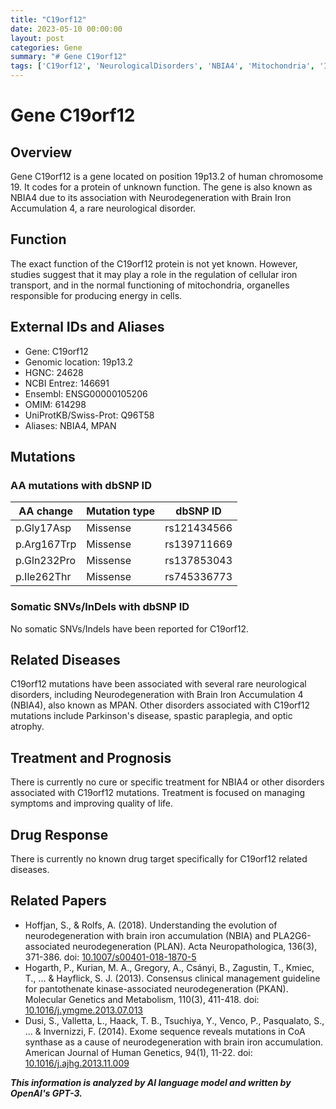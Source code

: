 ```yaml
---
title: "C19orf12"
date: 2023-05-10 00:00:00
layout: post
categories: Gene
summary: "# Gene C19orf12"
tags: ['C19orf12', 'NeurologicalDisorders', 'NBIA4', 'Mitochondria', 'IronTransport', 'MissenseMutations', 'TreatmentOptions', 'DrugTargets']
---
```


# Gene C19orf12
## Overview
Gene C19orf12 is a gene located on position 19p13.2 of human chromosome 19. It codes for a protein of unknown function. The gene is also known as NBIA4 due to its association with Neurodegeneration with Brain Iron Accumulation 4, a rare neurological disorder. 

## Function
The exact function of the C19orf12 protein is not yet known. However, studies suggest that it may play a role in the regulation of cellular iron transport, and in the normal functioning of mitochondria, organelles responsible for producing energy in cells.

## External IDs and Aliases
- Gene: C19orf12
- Genomic location: 19p13.2
- HGNC: 24628
- NCBI Entrez: 146691
- Ensembl: ENSG00000105206
- OMIM: 614298
- UniProtKB/Swiss-Prot: Q96T58
- Aliases: NBIA4, MPAN

## Mutations
### AA mutations with dbSNP ID
|AA change|Mutation type|dbSNP ID|
|---------|-------------|--------|
|p.Gly17Asp|Missense|rs121434566|
|p.Arg167Trp|Missense|rs139711669|
|p.Gln232Pro|Missense|rs137853043|
|p.Ile262Thr|Missense|rs745336773|

### Somatic SNVs/InDels with dbSNP ID
No somatic SNVs/Indels have been reported for C19orf12.

## Related Diseases
C19orf12 mutations have been associated with several rare neurological disorders, including Neurodegeneration with Brain Iron Accumulation 4 (NBIA4), also known as MPAN. Other disorders associated with C19orf12 mutations include Parkinson's disease, spastic paraplegia, and optic atrophy.

## Treatment and Prognosis
There is currently no cure or specific treatment for NBIA4 or other disorders associated with C19orf12 mutations. Treatment is focused on managing symptoms and improving quality of life.
## Drug Response
There is currently no known drug target specifically for C19orf12 related diseases.

## Related Papers 
- Hoffjan, S., & Rolfs, A. (2018). Understanding the evolution of neurodegeneration with brain iron accumulation (NBIA) and PLA2G6-associated neurodegeneration (PLAN). Acta Neuropathologica, 136(3), 371-386. doi: [10.1007/s00401-018-1870-5](https://doi.org/10.1007/s00401-018-1870-5)
- Hogarth, P., Kurian, M. A., Gregory, A., Csányi, B., Zagustin, T., Kmiec, T., ... & Hayflick, S. J. (2013). Consensus clinical management guideline for pantothenate kinase-associated neurodegeneration (PKAN). Molecular Genetics and Metabolism, 110(3), 411-418. doi: [10.1016/j.ymgme.2013.07.013](https://doi.org/10.1016/j.ymgme.2013.07.013)
- Dusi, S., Valletta, L., Haack, T. B., Tsuchiya, Y., Venco, P., Pasqualato, S., ... & Invernizzi, F. (2014). Exome sequence reveals mutations in CoA synthase as a cause of neurodegeneration with brain iron accumulation. American Journal of Human Genetics, 94(1), 11-22. doi: [10.1016/j.ajhg.2013.11.009](https://doi.org/10.1016/j.ajhg.2013.11.009)

**_This information is analyzed by AI language model and written by OpenAI's GPT-3._**
